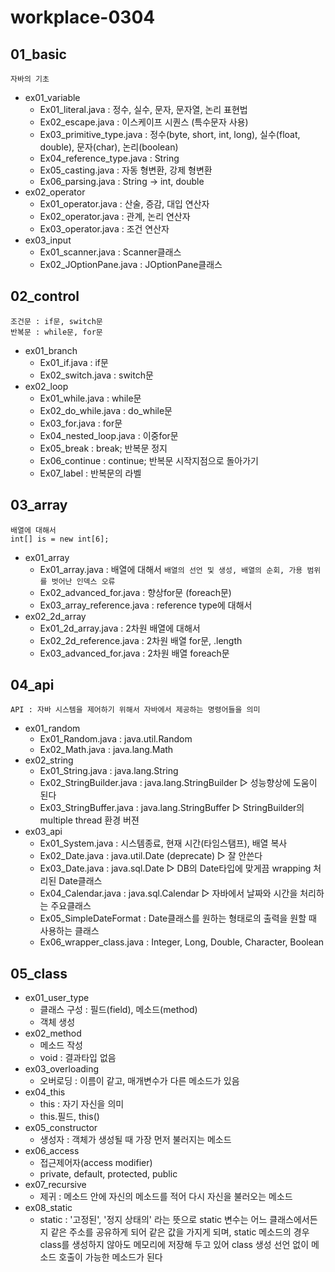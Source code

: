 # workplace-0304

## 01_basic
	자바의 기초
* ex01_variable
	* Ex01_literal.java : 정수, 실수, 문자, 문자열, 논리 표현법
	* Ex02_escape.java : 이스케이프 시퀀스 (특수문자 사용)
	* Ex03_primitive_type.java : 정수(byte, short, int, long), 실수(float, double), 문자(char), 논리(boolean)
	* Ex04_reference_type.java : String
	* Ex05_casting.java : 자동 형변환, 강제 형변환
	* Ex06_parsing.java : String → int, double
* ex02_operator
	* Ex01_operator.java : 산술, 증감, 대입 연산자
	* Ex02_operator.java : 관계, 논리 연산자
	* Ex03_operator.java : 조건 연산자
* ex03_input
	* Ex01_scanner.java : Scanner클래스
	* Ex02_JOptionPane.java : JOptionPane클래스

## 02_control
	조건문 : if문, switch문
	반복문 : while문, for문
* ex01_branch
	* Ex01_if.java : if문
	* Ex02_switch.java : switch문
* ex02_loop
	* Ex01_while.java : while문
	* Ex02_do_while.java : do_while문
	* Ex03_for.java : for문
	* Ex04_nested_loop.java : 이중for문
	* Ex05_break : break; 반복문 정지
	* Ex06_continue : continue; 반복문 시작지점으로 돌아가기
	* Ex07_label : 반복문의 라벨
## 03_array
	배열에 대해서 
	int[] is = new int[6];
* ex01_array
	* Ex01_array.java : 배열에 대해서   ```배열의 선언 및 생성, 배열의 순회, 가용 범위를 벗어난 인덱스 오류```   
	* Ex02_advanced_for.java : 향상for문 (foreach문)
	* Ex03_array_reference.java : reference type에 대해서
* ex02_2d_array
	* Ex01_2d_array.java : 2차원 배열에 대해서
	* Ex02_2d_reference.java : 2차원 배열 for문, .length
	* Ex03_advanced_for.java : 2차원 배열 foreach문
## 04_api
	API : 자바 시스템을 제어하기 위해서 자바에서 제공하는 명령어들을 의미
* ex01_random
	* Ex01_Random.java : java.util.Random
	* Ex02_Math.java : java.lang.Math
* ex02_string
	* Ex01_String.java : java.lang.String
	* Ex02_StringBuilder.java : java.lang.StringBuilder ▷ 성능향상에 도움이 된다
	* Ex03_StringBuffer.java : java.lang.StringBuffer ▷ StringBuilder의 multiple thread 환경 버젼
* ex03_api
	* Ex01_System.java : 시스템종료, 현재 시간(타임스탬프), 배열 복사
	* Ex02_Date.java : java.util.Date (deprecate) ▷ 잘 안쓴다
	* Ex03_Date.java : java.sql.Date ▷ DB의 Date타입에 맞게끔 wrapping 처리된 Date클래스
	* Ex04_Calendar.java : java.sql.Calendar ▷ 자바에서 날짜와 시간을 처리하는 주요클래스
	* Ex05_SimpleDateFormat : Date클래스를 원하는 형태로의 출력을 원할 때 사용하는 클래스
	* Ex06_wrapper_class.java : Integer, Long, Double, Character, Boolean
## 05_class
* ex01_user_type
	* 클래스 구성 : 필드(field), 메소드(method)
	* 객체 생성
* ex02_method
	* 메소드 작성
	* void : 결과타입 없음
* ex03_overloading
	* 오버로딩 : 이름이 같고, 매개변수가 다른 메소드가 있음
* ex04_this
	* this : 자기 자신을 의미
	* this.필드, this()
* ex05_constructor
	* 생성자 : 객체가 생성될 때 가장 먼저 불러지는 메소드
* ex06_access
	* 접근제어자(access modifier)
	* private, default, protected, public
* ex07_recursive
	* 제귀 : 메소드 안에 자신의 메소드를 적어 다시 자신을 불러오는 메소드
* ex08_static
	* static : '고정된', '정지 상태의' 라는 뜻으로 static 변수는 어느 클래스에서든지 같은 주소를 공유하게 되어 같은 값을 가지게 되며, static 메소드의 경우 class를 생성하지 않아도 메모리에 저장해 두고 있어 class 생성 선언 없이 메소드 호출이 가능한 메소드가 된다
